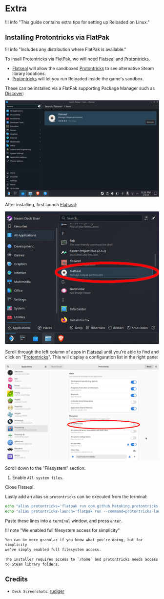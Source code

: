 # Extra

!!! info "This guide contains extra tips for setting up Reloaded on Linux."

## Installing Protontricks via FlatPak

!!! info "Includes any distribution where FlatPak is available."

To insall Protontricks via FlatPak, we will need [Flatseal] and [Protontricks].

- [Flatseal] will allow the sandboxed [Protontricks] to see alternative Steam library locations.
- [Protontricks] will let you run Reloaded inside the game's sandbox.

These can be installed via a FlatPak supporting Package Manager such as [Discover]:

![Discover](./Images/FlatPak-Discover.png)

After installing, first launch [Flatseal]:

![Flatseal](./Images/Launch-Flatseal.jpg)

Scroll through the left column of apps in [Flatseal] until you're able to find and click on "[Protontricks]". This will display a configuration list in the right pane:

![Flatseal](./Images/Launch-Flatseal-3.png)

Scroll down to the "Filesystem" section:

1. Enable `All system files`.

Close Flatseal.

Lastly add an alias so `protontricks` can be executed from the terminal:

```bash
echo "alias protontricks='flatpak run com.github.Matoking.protontricks'" >> ~/.bashrc
echo "alias protontricks-launch='flatpak run --command=protontricks-launch com.github.Matoking.protontricks'" >> ~/.bashrc
```

Paste these lines into a `terminal` window, and press `enter`.

!!! note "We enabled full filesystem access for simplicity"

    You can be more granular if you know what you're doing, but for simplicity 
    we've simply enabled full filesystem access.

    The installer requires access to `/home` and protontricks needs access to Steam library folders.

## Credits

- `Deck Screenshots`: [rudiger]

[rudiger]: https://x.com/rudiger__tw
[Discover]: https://apps.kde.org/en-gb/discover/
[Flatseal]: https://github.com/tchx84/Flatseal
[Protontricks]: https://github.com/Matoking/protontricks
[Setup-Linux.exe]: https://github.com/Reloaded-Project/Reloaded-II/releases/latest/download/Setup-Linux.exe
